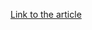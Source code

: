 [Link to the article](https://hub.dragos.com/hubfs/Year-in-Review/Dragos_2020_ICS_Cybersecurity_Year_In_Review.pdf?hsCtaTracking=159c0fc3-92d8-425d-aeb8-12824f2297e8%7Cf163726d-579b-4996-9a04-44e5a124d770)
